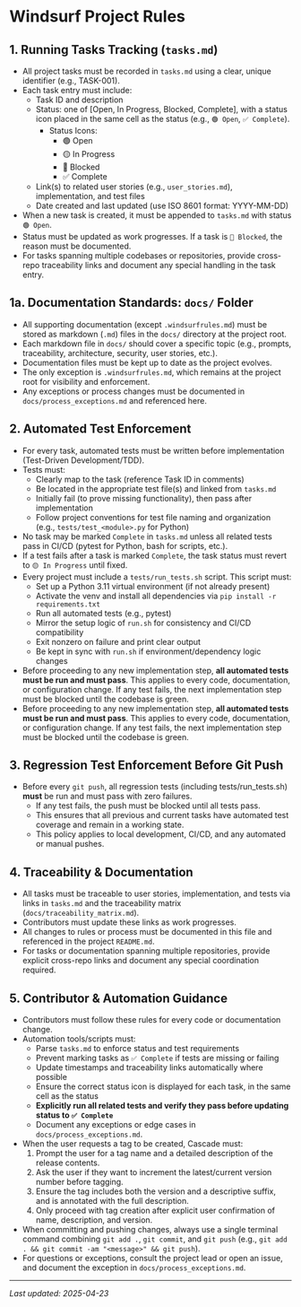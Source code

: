 # Windsurf Project Rules

## 1. Running Tasks Tracking (`tasks.md`)
- All project tasks must be recorded in `tasks.md` using a clear, unique identifier (e.g., TASK-001).
- Each task entry must include:
  - Task ID and description
  - Status: one of [Open, In Progress, Blocked, Complete], with a status icon placed in the same cell as the status (e.g., `🟢 Open`, `✅ Complete`).
    - Status Icons:
      - 🟢 Open
      - 🟡 In Progress
      - 🔴 Blocked
      - ✅ Complete
  - Link(s) to related user stories (e.g., `user_stories.md`), implementation, and test files
  - Date created and last updated (use ISO 8601 format: YYYY-MM-DD)
- When a new task is created, it must be appended to `tasks.md` with status `🟢 Open`.
- Status must be updated as work progresses. If a task is `🔴 Blocked`, the reason must be documented.
- For tasks spanning multiple codebases or repositories, provide cross-repo traceability links and document any special handling in the task entry.

## 1a. Documentation Standards: `docs/` Folder
- All supporting documentation (except `.windsurfrules.md`) must be stored as markdown (`.md`) files in the `docs/` directory at the project root.
- Each markdown file in `docs/` should cover a specific topic (e.g., prompts, traceability, architecture, security, user stories, etc.).
- Documentation files must be kept up to date as the project evolves.
- The only exception is `.windsurfrules.md`, which remains at the project root for visibility and enforcement.
- Any exceptions or process changes must be documented in `docs/process_exceptions.md` and referenced here.

## 2. Automated Test Enforcement
- For every task, automated tests must be written before implementation (Test-Driven Development/TDD).
- Tests must:
  - Clearly map to the task (reference Task ID in comments)
  - Be located in the appropriate test file(s) and linked from `tasks.md`
  - Initially fail (to prove missing functionality), then pass after implementation
  - Follow project conventions for test file naming and organization (e.g., `tests/test_<module>.py` for Python)
- No task may be marked `Complete` in `tasks.md` unless all related tests pass in CI/CD (pytest for Python, bash for scripts, etc.).
- If a test fails after a task is marked `Complete`, the task status must revert to `🟡 In Progress` until fixed.
- Every project must include a `tests/run_tests.sh` script. This script must:
  - Set up a Python 3.11 virtual environment (if not already present)
  - Activate the venv and install all dependencies via `pip install -r requirements.txt`
  - Run all automated tests (e.g., pytest)
  - Mirror the setup logic of `run.sh` for consistency and CI/CD compatibility
  - Exit nonzero on failure and print clear output
  - Be kept in sync with `run.sh` if environment/dependency logic changes
- Before proceeding to any new implementation step, **all automated tests must be run and must pass**. This applies to every code, documentation, or configuration change. If any test fails, the next implementation step must be blocked until the codebase is green.
- Before proceeding to any new implementation step, **all automated tests must be run and must pass**. This applies to every code, documentation, or configuration change. If any test fails, the next implementation step must be blocked until the codebase is green.

## 3. Regression Test Enforcement Before Git Push
- Before every `git push`, all regression tests (including tests/run_tests.sh) **must** be run and must pass with zero failures.
  - If any test fails, the push must be blocked until all tests pass.
  - This ensures that all previous and current tasks have automated test coverage and remain in a working state.
  - This policy applies to local development, CI/CD, and any automated or manual pushes.

## 4. Traceability & Documentation
- All tasks must be traceable to user stories, implementation, and tests via links in `tasks.md` and the traceability matrix (`docs/traceability_matrix.md`).
- Contributors must update these links as work progresses.
- All changes to rules or process must be documented in this file and referenced in the project `README.md`.
- For tasks or documentation spanning multiple repositories, provide explicit cross-repo links and document any special coordination required.

## 5. Contributor & Automation Guidance
- Contributors must follow these rules for every code or documentation change.
- Automation tools/scripts must:
  - Parse `tasks.md` to enforce status and test requirements
  - Prevent marking tasks as `✅ Complete` if tests are missing or failing
  - Update timestamps and traceability links automatically where possible
  - Ensure the correct status icon is displayed for each task, in the same cell as the status
  - **Explicitly run all related tests and verify they pass before updating status to `✅ Complete`**
  - Document any exceptions or edge cases in `docs/process_exceptions.md`.
- When the user requests a tag to be created, Cascade must:
  1. Prompt the user for a tag name and a detailed description of the release contents.
  2. Ask the user if they want to increment the latest/current version number before tagging.
  3. Ensure the tag includes both the version and a descriptive suffix, and is annotated with the full description.
  4. Only proceed with tag creation after explicit user confirmation of name, description, and version.
- When committing and pushing changes, always use a single terminal command combining `git add .`, `git commit`, and `git push` (e.g., `git add . && git commit -am "<message>" && git push`).
- For questions or exceptions, consult the project lead or open an issue, and document the exception in `docs/process_exceptions.md`.

---
_Last updated: 2025-04-23_
